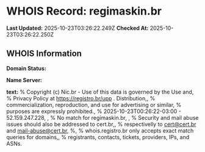 # WHOIS Record: regimaskin.br

**Last Updated:** 2025-10-23T03:26:22.249Z
**Checked At:** 2025-10-23T03:26:22.250Z

## WHOIS Information

**Domain Status:** 

**Name Server:** 

**text:** % Copyright (c) Nic.br - Use of this data is governed by the Use and, % Privacy Policy at https://registro.br/upp . Distribution,, % commercialization, reproduction, and use for advertising or similar, % purposes are expressly prohibited., % 2025-10-23T00:26:22-03:00 - 52.159.247.228, , % No match for regimaskin.br, , % Security and mail abuse issues should also be addressed to cert.br,, % respectivelly to cert@cert.br and mail-abuse@cert.br, %, % whois.registro.br only accepts exact match queries for domains,, % registrants, contacts, tickets, providers, IPs, and ASNs.

